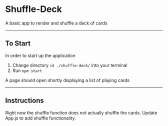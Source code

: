 # Shuffle-Deck
A basic app to render and shuffle a deck of cards

---
## **To Start**

In order to start up the application

1. Change directory `cd ./shuffle-deck/` into your terminal
2. Run `npm start`

A page should open shortly displaying a list of playing cards

---
## **Instructions**

Right now the shuffle function does not actually shuffle the cards. Update App.js to add shuffle functionality.